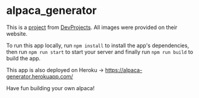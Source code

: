 # alpaca_generator

This is a [project](https://www.codementor.io/projects/web/alpaca-image-generator-website-ce2oc0eus8) from [DevProjects](https://www.codementor.io/projects). All images were provided on their website.

To run this app locally, run `npm install` to install the app's dependencies, then run `npm run start` to start your server and finally run `npm run build` to build the app.

This app is also deployed on Heroku -> https://alpaca-generator.herokuapp.com/

Have fun building your own alpaca! 

